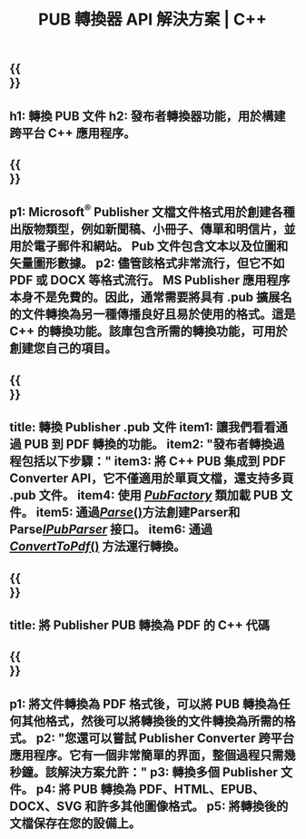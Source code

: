 ﻿---
translation: true
template: /_templates/conversion.md
title: PUB 轉換器 API 解決方案 | C++
url: /cpp/conversion/
description: 通過 C++ 庫以編程方式轉換 Microsoft Publisher 文件。用於構建您自己的 PUB 轉換器 C++ 項目的簡單 API 解決方案。
metakeywords: pub cpp轉換器，轉換pub文件cpp
family: pub
platformtag: cpp
feature: conversion
---

{{<section banner>}}
---
h1: 轉換 PUB 文件
h2: 發布者轉換器功能，用於構建跨平台 C++ 應用程序。
---

{{<section overview>}}
---
p1: Microsoft<sup>®</sup> Publisher 文檔文件格式用於創建各種出版物類型，例如新聞稿、小冊子、傳單和明信片，並用於電子郵件和網站。 Pub 文件包含文本以及位圖和矢量圖形數據。
p2: 儘管該格式非常流行，但它不如 PDF 或 DOCX 等格式流行。 MS Publisher 應用程序本身不是免費的。因此，通常需要將具有 .pub 擴展名的文件轉換為另一種傳播良好且易於使用的格式。這是 C++ 的轉換功能。該庫包含所需的轉換功能，可用於創建您自己的項目。
---

{{<section feature1>}}
---
title: 轉換 Publisher .pub 文件
item1: 讓我們看看通過 PUB 到 PDF 轉換的功能。
item2: "發布者轉換過程包括以下步驟："
item3: 將 C++ PUB 集成到 PDF Converter API，它不僅適用於單頁文檔，還支持多頁 .pub 文件。
item4: 使用 [*PubFactory*](https://apireference.aspose.com/pub/cpp/class/aspose.pub.pub_factory) 類加載 PUB 文件。
item5: 通過[*Parse*()](https://apireference.aspose.com/pub/cpp/class/aspose.pub.i_pub_parser#ae9fc7043f382a5b4a7b694f0fe477915)方法創建Parser和Parse[*IPubParser*](https:///apireference.aspose.com/pub/cpp/class/aspose.pub.i_pub_parser) 接口。
item6: 通過 [*ConvertToPdf*()](https://apireference.aspose.com/pub/cpp/class/aspose.pub.i_pdf_converter) 方法運行轉換。
---

{{<section codeexample>}}
---
title: 將 Publisher PUB 轉換為 PDF 的 C++ 代碼
---

{{<section summary>}}
---
p1: 將文件轉換為 PDF 格式後，可以將 PUB 轉換為任何其他格式，然後可以將轉換後的文件轉換為所需的格式。
p2: "您還可以嘗試 Publisher Converter 跨平台應用程序。它有一個非常簡單的界面，整個過程只需幾秒鐘。該解決方案允許："
p3: 轉換多個 Publisher 文件。
p4: 將 PUB 轉換為 PDF、HTML、EPUB、DOCX、SVG 和許多其他圖像格式。
p5: 將轉換後的文檔保存在您的設備上。
---